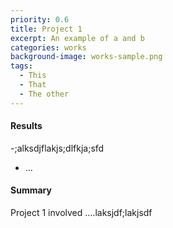 ```yaml
---
priority: 0.6
title: Project 1
excerpt: An example of a and b
categories: works
background-image: works-sample.png
tags:
  - This
  - That
  - The other
---
```


#### Results

-;alksdjflakjs;dlfkja;sfd
- ...

#### Summary

Project 1 involved ....laksjdf;lakjsdf
